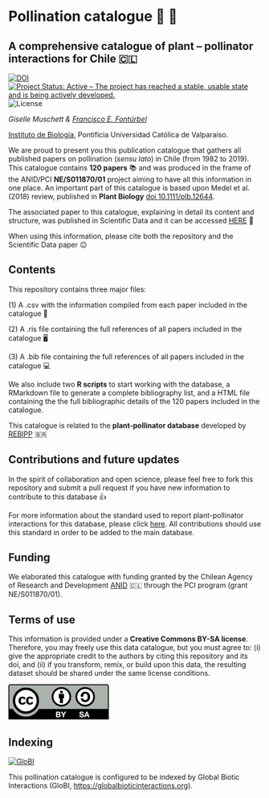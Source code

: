 # Pollination catalogue :hibiscus: :honeybee:

## A comprehensive catalogue of plant – pollinator interactions for Chile :chile:


[![DOI](https://zenodo.org/badge/261577192.svg)](https://zenodo.org/badge/latestdoi/261577192) [![Project Status: Active – The project has reached a stable, usable state and is being actively developed.](https://www.repostatus.org/badges/latest/active.svg)](https://www.repostatus.org/#active) ![License](https://img.shields.io/badge/License-CC%20BY%2D-SA%204.0-lightgrey.svg)

_Giselle Muschett & [Francisco E. Fontúrbel](https://github.com/fonturbel)_

[Instituto de Biología](http://biologia.pucv.cl/), Pontificia Universidad Católica de Valparaíso.


We are proud to present you this publication catalogue that gathers all published papers on pollination (_sensu lato_) in Chile (from 1982 to 2019). This catalogue contains **120 papers** :books: and was produced in the frame of the ANID/PCI **NE/S011870/01** project aiming to have all this information in one place. An important part of this catalogue is based upon Medel et al. (2018) review, published in **Plant Biology** [doi 10.1111/plb.12644](https://doi.org/10.1111/plb.12644).

The associated paper to this catalogue, explaining in detail its content and structure, was published in Scientific Data and it can be accessed [HERE](https://www.nature.com/articles/s41597-022-01195-8) :page_facing_up:

When using this information, please cite both the repository and the Scientific Data paper :wink:


## Contents

This repository contains three major files:

(1) A .csv with the information compiled from each paper included in the catalogue :closed_book:

(2) A .ris file containing the full references of all papers included in the catalogue :desktop_computer:

(3) A .bib file containing the full references of all papers included in the catalogue :computer:


We also include two **R scripts** to start working with the database, a RMarkdown file to generate a complete bibliography list, and a HTML file containing the the full bibliographic details of the 120 papers included in the catalogue.


This catalogue is related to the **plant-pollinator database** developed by [REBIPP](https://www.rebipp.org.br) :brazil:


## Contributions and future updates

In the spirit of collaboration and open science, please feel free to fork this repository and submit a pull request if you have new information to contribute to this database :thumbsup:

For more information about the standard used to report plant-pollinator interactions for this database, please click [here](https://github.com/BioComp-USP/rebipp-data-standard). All contributions should use this standard in order to be added to the main database.


## Funding

We elaborated this catalogue with funding granted by the Chilean Agency of Research and Development [ANID](https://www.anid.cl) :chile: through the PCI program (grant NE/S011870/01).


## Terms of use

This information is provided under a **Creative Commons BY-SA license**. Therefore, you may freely use this data catalogue, but you must agree to: (i) give the appropriate credit to the authors by citing this repository and its doi, and (ii) if you transform, remix, or build upon this data, the resulting dataset should be shared under the same license conditions.

![license](images/license.png)

## Indexing

[![GloBI](https://api.globalbioticinteractions.org/interaction.svg?accordingTo=globi:fonturbel-lab/pollination_catalogue)](https://globalbioticinteractions.org/?accordingTo=globi:fonturbel-lab/pollination_catalogue)

This pollination catalogue is configured to be indexed by Global Biotic Interactions (GloBI, https://globalbioticinteractions.org).


